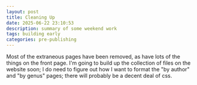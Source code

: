 ```yaml
---
layout: post
title: Cleaning Up
date: 2025-06-22 23:10:53
description: summary of some weekend work
tags: building early
categories: pre-publishing
---
```


Most of the extraneous pages have been removed, as have lots of the things on the front page. I'm going to build up the collection of files on the website soon; I do need to figure out how I want to format the "by author" and "by genus" pages; there will probably be a decent deal of css. 